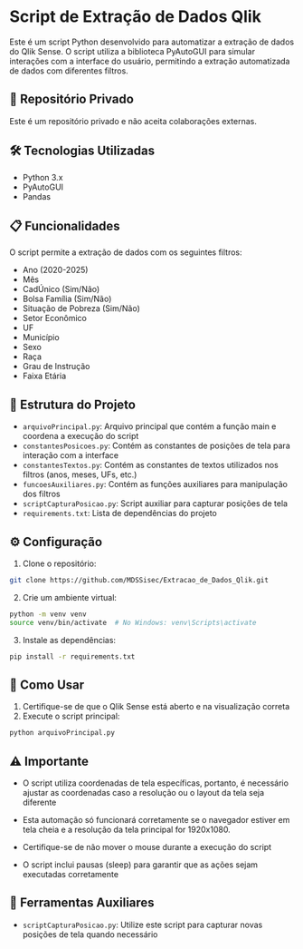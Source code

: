 # Script de Extração de Dados Qlik

Este é um script Python desenvolvido para automatizar a extração de dados do Qlik Sense. O script utiliza a biblioteca PyAutoGUI para simular interações com a interface do usuário, permitindo a extração automatizada de dados com diferentes filtros.

## 🚫 Repositório Privado

Este é um repositório privado e não aceita colaborações externas.

## 🛠️ Tecnologias Utilizadas

- Python 3.x
- PyAutoGUI
- Pandas

## 📋 Funcionalidades

O script permite a extração de dados com os seguintes filtros:
- Ano (2020-2025)
- Mês
- CadÚnico (Sim/Não)
- Bolsa Família (Sim/Não)
- Situação de Pobreza (Sim/Não)
- Setor Econômico
- UF
- Município
- Sexo
- Raça
- Grau de Instrução
- Faixa Etária

## 📁 Estrutura do Projeto

- `arquivoPrincipal.py`: Arquivo principal que contém a função main e coordena a execução do script
- `constantesPosicoes.py`: Contém as constantes de posições de tela para interação com a interface
- `constantesTextos.py`: Contém as constantes de textos utilizados nos filtros (anos, meses, UFs, etc.)
- `funcoesAuxiliares.py`: Contém as funções auxiliares para manipulação dos filtros
- `scriptCapturaPosicao.py`: Script auxiliar para capturar posições de tela
- `requirements.txt`: Lista de dependências do projeto

## ⚙️ Configuração

1. Clone o repositório:
```bash
git clone https://github.com/MDSSisec/Extracao_de_Dados_Qlik.git
```

2. Crie um ambiente virtual:
```bash
python -m venv venv
source venv/bin/activate  # No Windows: venv\Scripts\activate
```

3. Instale as dependências:
```bash
pip install -r requirements.txt
```

## 🚀 Como Usar

1. Certifique-se de que o Qlik Sense está aberto e na visualização correta
2. Execute o script principal:
```bash
python arquivoPrincipal.py
```

## ⚠️ Importante

- O script utiliza coordenadas de tela específicas, portanto, é necessário ajustar as coordenadas caso a resolução ou o layout da tela seja diferente

- Esta automação só funcionará corretamente se o navegador estiver em tela cheia e a resolução da tela principal for 1920x1080.

- Certifique-se de não mover o mouse durante a execução do script

- O script inclui pausas (sleep) para garantir que as ações sejam executadas corretamente

## 🔧 Ferramentas Auxiliares

- `scriptCapturaPosicao.py`: Utilize este script para capturar novas posições de tela quando necessário
